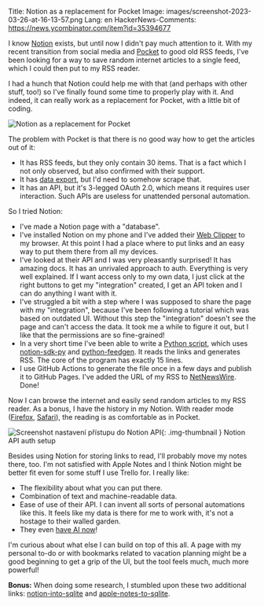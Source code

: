 Title: Notion as a replacement for Pocket
Image: images/screenshot-2023-03-26-at-16-13-57.png
Lang: en
HackerNews-Comments: https://news.ycombinator.com/item?id=35394677

I know [Notion](https://www.notion.so/) exists, but until now I didn't pay much attention to it.
With my recent transition from social media and [Pocket](https://getpocket.com/) to good old RSS feeds, I've been looking for a way to save random internet articles to a single feed, which I could then put to my RSS reader.

I had a hunch that Notion could help me with that (and perhaps with other stuff, too!) so I've finally found some time to properly play with it.
And indeed, it can really work as a replacement for Pocket, with a little bit of coding.

![Notion as a replacement for Pocket]({static}/images/screenshot-2023-03-26-at-16-13-57.png)

The problem with Pocket is that there is no good way how to get the articles out of it:

-   It has RSS feeds, but they only contain 30 items.
    That is a fact which I not only observed, but also confirmed with their support.
-   It has [data export](https://getpocket.com/export), but I'd need to somehow scrape that.
-   It has an API, but it's 3-legged OAuth 2.0, which means it requires user interaction.
    Such APIs are useless for unattended personal automation.

So I tried Notion:

-   I've made a Notion page with a "database".
-   I've installed Notion on my phone and I've added their [Web Clipper](https://addons.mozilla.org/en-US/firefox/addon/notion-web-clipper/) to my browser.
    At this point I had a place where to put links and an easy way to put them there from all my devices.
-   I've looked at their API and I was very pleasantly surprised!
    It has amazing docs.
    It has an unrivaled approach to auth.
    Everything is very well explained.
    If I want access only to my own data, I just click at the right buttons to get my "integration" created, I get an API token and I can do anything I want with it.
-   I've struggled a bit with a step where I was supposed to share the page with my "integration", because I've been following a tutorial which was based on outdated UI.
    Without this step the "integration" doesn't see the page and can't access the data.
    It took me a while to figure it out, but I like that the permissions are so fine-grained!
-   In a very short time I've been able to write a [Python script](https://github.com/honzajavorek/honzajavorek.cz/blob/a762d2a548dca6f5437930d0c2a10358198e7ac9/blog/reading.py), which uses [notion-sdk-py](https://github.com/ramnes/notion-sdk-py) and [python-feedgen](https://github.com/lkiesow/python-feedgen).
    It reads the links and generates RSS.
    The core of the program has exactly 15 lines.
-   I use GitHub Actions to generate the file once in a few days and publish it to GitHub Pages.
    I've added the URL of my RSS to [NetNewsWire](https://netnewswire.com/).
    Done!

Now I can browse the internet and easily send random articles to my RSS reader.
As a bonus, I have the history in my Notion.
With reader mode ([Firefox](https://support.mozilla.org/en-US/kb/firefox-reader-view-clutter-free-web-pages), [Safari](https://support.apple.com/guide/safari/hide-ads-when-reading-sfri32632/mac)), the reading is as comfortable as in Pocket.

![Screenshot nastavení přístupu do Notion API]({static}/images/screenshot-2023-03-31-at-16-07-01-notion-the-all-in-one-workspace-for-your-notes-tasks-wikis-and-databases.png){: .img-thumbnail }
Notion API auth setup

Besides using Notion for storing links to read, I'll probably move my notes there, too.
I'm not satisfied with Apple Notes and I think Notion might be better fit even for some stuff I use Trello for.
I really like:

-   The flexibility about what you can put there.
-   Combination of text and machine-readable data.
-   Ease of use of their API.
    I can invent all sorts of personal automations like this.
    It feels like my data is there for me to work with, it's not a hostage to their walled garden.
-   They even [have AI now](https://www.youtube.com/watch?v=0DIn0Ws9yTE)!

I'm curious about what else I can build on top of this all.
A page with my personal to-do or with bookmarks related to vacation planning might be a good beginning to get a grip of the UI, but the tool feels much, much more powerful!

**Bonus:** When doing some research, I stumbled upon these two additional links: [notion-into-sqlite](https://github.com/FujiHaruka/notion-into-sqlite) and [apple-notes-to-sqlite](https://datasette.io/tools/apple-notes-to-sqlite).
